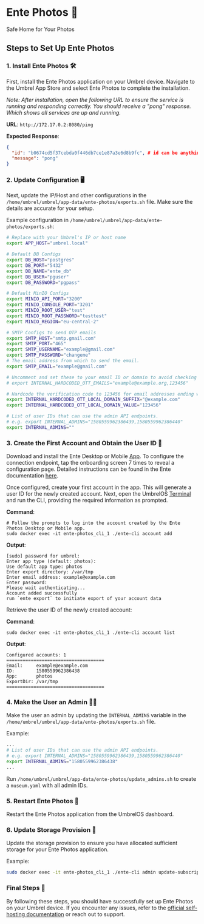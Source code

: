 # Ente Photos 📸
Safe Home for Your Photos

## Steps to Set Up Ente Photos

### 1. Install Ente Photos 🛠️
First, install the Ente Photos application on your Umbrel device. Navigate to the Umbrel App Store and select Ente Photos to complete the installation.

*Note: After installation, open the following URL to ensure the service is running and responding correctly. You should receive a "pong" response. Which shows all services are up and running.*

**URL**: `http://172.17.0.2:8080/ping`

**Expected Response**:
```json
{
  "id": "b0674cd5f37cebda0f446db7ce1e87a3e6d8b9fc", # id can be anything
  "message": "pong"
}
```

### 2. Update Configuration 🖥️
Next, update the IP/Host and other configurations in the `/home/umbrel/umbrel/app-data/ente-photos/exports.sh` file. Make sure the details are accurate for your setup.

Example configuration in `/home/umbrel/umbrel/app-data/ente-photos/exports.sh`:
```bash
# Replace with your Umbrel's IP or host name
export APP_HOST="umbrel.local"

# Default DB Configs
export DB_HOST="postgres"
export DB_PORT="5432"
export DB_NAME="ente_db"
export DB_USER="pguser"
export DB_PASSWORD="pgpass"

# Default MinIO Configs
export MINIO_API_PORT="3200"
export MINIO_CONSOLE_PORT="3201"
export MINIO_ROOT_USER="test"
export MINIO_ROOT_PASSWORD="testtest"
export MINIO_REGION="eu-central-2"

# SMTP Configs to send OTP emails
export SMTP_HOST="smtp.gmail.com"
export SMTP_PORT="465"
export SMTP_USERNAME="example@gmail.com"
export SMTP_PASSWORD="changeme"
# The email address from which to send the email.
export SMTP_EMAIL="example@gmail.com"

# Uncomment and set these to your email ID or domain to avoid checking server logs for OTPs.
# export INTERNAL_HARDCODED_OTT_EMAILS="example@example.org,123456"

# Hardcode the verification code to 123456 for email addresses ending with @example.org
export INTERNAL_HARDCODED_OTT_LOCAL_DOMAIN_SUFFIX="@example.com"
export INTERNAL_HARDCODED_OTT_LOCAL_DOMAIN_VALUE="123456"

# List of user IDs that can use the admin API endpoints.
# e.g. export INTERNAL_ADMINS="1580559962386439,1580559962386440"
export INTERNAL_ADMINS=""
```

### 3. Create the First Account and Obtain the User ID 🔑

Download and install the Ente Desktop or Mobile [App](https://ente.io). To configure the connection endpoint, tap the onboarding screen 7 times to reveal a configuration page. Detailed instructions can be found in the Ente documentation [here](https://help.ente.io/self-hosting/guides/custom-server/).

Once configured, create your first account in the app. This will generate a user ID for the newly created account. Next, open the UmbrelOS [Terminal](http://umbrel.local/settings/terminal/umbrelos) and run the CLI, providing the required information as prompted. 

**Command**:
```shell
# Follow the prompts to log into the account created by the Ente Photos Desktop or Mobile app.
sudo docker exec -it ente-photos_cli_1 ./ente-cli account add
```

**Output**:
```shell
[sudo] password for umbrel: 
Enter app type (default: photos): 
Use default app type: photos
Enter export directory: /var/tmp
Enter email address: example@example.com
Enter password: 
Please wait authenticating...
Account added successfully
run `ente export` to initiate export of your account data
```

Retrieve the user ID of the newly created account:

**Command**:
```shell
sudo docker exec -it ente-photos_cli_1 ./ente-cli account list
```

**Output**:
```shell
Configured accounts: 1
====================================
Email:     example@example.com
ID:        1580559962386438
App:       photos
ExportDir: /var/tmp
====================================
```

### 4. Make the User an Admin 👨‍💼
Make the user an admin by updating the `INTERNAL_ADMINS` variable in the `/home/umbrel/umbrel/app-data/ente-photos/exports.sh` file.

Example:
```bash
...
# List of user IDs that can use the admin API endpoints.
# e.g. export INTERNAL_ADMINS="1580559962386439,1580559962386440"
export INTERNAL_ADMINS="1580559962386438"
...
```

Run `/home/umbrel/umbrel/app-data/ente-photos/update_admins.sh` to create a `museum.yaml` with all admin IDs.

### 5. Restart Ente Photos 🔄
Restart the Ente Photos application from the UmbrelOS dashboard.

### 6. Update Storage Provision 💾
Update the storage provision to ensure you have allocated sufficient storage for your Ente Photos application.

Example:
```bash
sudo docker exec -it ente-photos_cli_1 ./ente-cli admin update-subscription -a example@example.com -u example@example.com --no-limit true
```

### Final Steps 🎉    
By following these steps, you should have successfully set up Ente Photos on your Umbrel device. If you encounter any issues, refer to the [official self-hosting documentation](https://help.ente.io/self-hosting) or reach out to support.